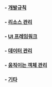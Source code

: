### - [개발규칙](https://github.com/JustDoYoung/MPJ_RPG/blob/main/Devlog_Sub/DevRule.md "리드미")

### - [리소스 관리](https://github.com/JustDoYoung/MPJ_RPG/blob/main/Devlog_Sub/ResourceManage.md "리드미")

### - [UI 프레임워크](https://github.com/JustDoYoung/MPJ_RPG/blob/main/Devlog_Sub/UI_Framework.md "리드미")

### - [데이터 관리](https://github.com/JustDoYoung/MPJ_RPG/blob/main/Devlog_Sub/DataManage.md "리드미")

### - [움직이는 객체 관리](https://github.com/JustDoYoung/MPJ_RPG/blob/main/Devlog_Sub/ObjectManage.md "리드미")

### - [기타](https://github.com/JustDoYoung/MPJ_RPG/blob/main/Devlog_Sub/etc.md "리드미")
